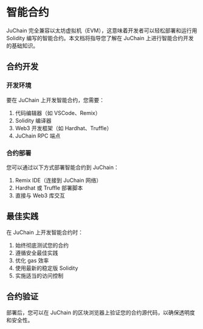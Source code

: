 # 智能合约

JuChain 完全兼容以太坊虚拟机（EVM），这意味着开发者可以轻松部署和运行用 Solidity 编写的智能合约。本文档将指导您了解在 JuChain 上进行智能合约开发的基础知识。

## 合约开发

### 开发环境

要在 JuChain 上开发智能合约，您需要：

1. 代码编辑器（如 VSCode、Remix）
2. Solidity 编译器
3. Web3 开发框架（如 Hardhat、Truffle）
4. JuChain RPC 端点

### 合约部署

您可以通过以下方式部署智能合约到 JuChain：

1. Remix IDE（连接到 JuChain 网络）
2. Hardhat 或 Truffle 部署脚本
3. 直接与 Web3 库交互

## 最佳实践

在 JuChain 上开发智能合约时：

1. 始终彻底测试您的合约
2. 遵循安全最佳实践
3. 优化 gas 效率
4. 使用最新的稳定版 Solidity
5. 实施适当的访问控制

## 合约验证

部署后，您可以在 JuChain 的区块浏览器上验证您的合约源代码，以确保透明度和安全性。